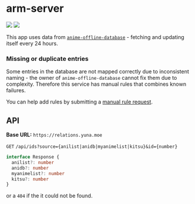 # arm-server
![](https://img.shields.io/travis/BeeeQueue/arm-server.svg)
![](https://img.shields.io/uptimerobot/ratio/m781899942-e512424b17b53ca46ae043b6.svg?label=30-day%20uptime)

This app uses data from [`anime-offline-database`](https://github.com/manami-project/anime-offline-database/) - fetching and updating itself every 24 hours.

### Missing or duplicate entries

Some entries in the database are not mapped correctly due to inconsistent naming - the owner of `anime-offline-database` cannot fix them due to complexity. Therefore this service has manual rules that combines known failures. 

You can help add rules by submitting a [manual rule request](https://github.com/BeeeQueue/arm-server/issues/new?template=manual-rule-request.md).

## API

**Base URL:** `https://relations.yuna.moe`

`GET` `/api/ids?source={anilist|anidb|myanimelist|kitsu}&id={number}`

```ts
interface Response {
  anilist?: number
  anidb?: number
  myanimelist?: number
  kitsu?: number
}
```

or a `404` if the it could not be found.
